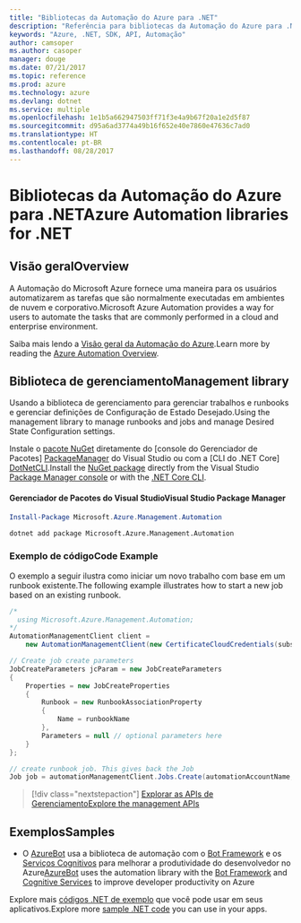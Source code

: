 ```yaml
---
title: "Bibliotecas da Automação do Azure para .NET"
description: "Referência para bibliotecas da Automação do Azure para .NET"
keywords: "Azure, .NET, SDK, API, Automação"
author: camsoper
ms.author: casoper
manager: douge
ms.date: 07/21/2017
ms.topic: reference
ms.prod: azure
ms.technology: azure
ms.devlang: dotnet
ms.service: multiple
ms.openlocfilehash: 1e1b5a662947503ff71f3e4a9b67f20a1e2d5f87
ms.sourcegitcommit: d95a6ad3774a49b16f652e40e7860e47636c7ad0
ms.translationtype: HT
ms.contentlocale: pt-BR
ms.lasthandoff: 08/28/2017
---
```

# <a name="azure-automation-libraries-for-net"></a><span data-ttu-id="06070-104">Bibliotecas da Automação do Azure para .NET</span><span class="sxs-lookup"><span data-stu-id="06070-104">Azure Automation libraries for .NET</span></span>

## <a name="overview"></a><span data-ttu-id="06070-105">Visão geral</span><span class="sxs-lookup"><span data-stu-id="06070-105">Overview</span></span>

<span data-ttu-id="06070-106">A Automação do Microsoft Azure fornece uma maneira para os usuários automatizarem as tarefas que são normalmente executadas em ambientes de nuvem e corporativo.</span><span class="sxs-lookup"><span data-stu-id="06070-106">Microsoft Azure Automation provides a way for users to automate the tasks that are commonly performed in a cloud and enterprise environment.</span></span> 

<span data-ttu-id="06070-107">Saiba mais lendo a [Visão geral da Automação do Azure](/azure/automation/automation-intro).</span><span class="sxs-lookup"><span data-stu-id="06070-107">Learn more by reading the [Azure Automation Overview](/azure/automation/automation-intro).</span></span>

## <a name="management-library"></a><span data-ttu-id="06070-108">Biblioteca de gerenciamento</span><span class="sxs-lookup"><span data-stu-id="06070-108">Management library</span></span>

<span data-ttu-id="06070-109">Usando a biblioteca de gerenciamento para gerenciar trabalhos e runbooks e gerenciar definições de Configuração de Estado Desejado.</span><span class="sxs-lookup"><span data-stu-id="06070-109">Using the management library to manage runbooks and jobs and manage Desired State Configuration settings.</span></span>

<span data-ttu-id="06070-110">Instale o [pacote NuGet](https://www.nuget.org/packages/Microsoft.Azure.Management.Automation) diretamente do [console do Gerenciador de Pacotes] [ PackageManager] do Visual Studio ou com a [CLI do .NET Core] [DotNetCLI].</span><span class="sxs-lookup"><span data-stu-id="06070-110">Install the [NuGet package](https://www.nuget.org/packages/Microsoft.Azure.Management.Automation) directly from the Visual Studio [Package Manager console][PackageManager] or with the [.NET Core CLI][DotNetCLI].</span></span>

#### <a name="visual-studio-package-manager"></a><span data-ttu-id="06070-111">Gerenciador de Pacotes do Visual Studio</span><span class="sxs-lookup"><span data-stu-id="06070-111">Visual Studio Package Manager</span></span>

```powershell
Install-Package Microsoft.Azure.Management.Automation
```

```bash
dotnet add package Microsoft.Azure.Management.Automation
```

### <a name="code-example"></a><span data-ttu-id="06070-112">Exemplo de código</span><span class="sxs-lookup"><span data-stu-id="06070-112">Code Example</span></span>

<span data-ttu-id="06070-113">O exemplo a seguir ilustra como iniciar um novo trabalho com base em um runbook existente.</span><span class="sxs-lookup"><span data-stu-id="06070-113">The following example illustrates how to start a new job based on an existing runbook.</span></span>

```csharp
/*
  using Microsoft.Azure.Management.Automation;
*/
AutomationManagementClient client =
    new AutomationManagementClient(new CertificateCloudCredentials(subscriptionId, cert));

// Create job create parameters
JobCreateParameters jcParam = new JobCreateParameters
{
    Properties = new JobCreateProperties
    {
        Runbook = new RunbookAssociationProperty
        {
            Name = runbookName
        },
        Parameters = null // optional parameters here
    }
};

// create runbook job. This gives back the Job
Job job = automationManagementClient.Jobs.Create(automationAccountName, jcParam).Job;
```

> [!div class="nextstepaction"]
> [<span data-ttu-id="06070-114">Explorar as APIs de Gerenciamento</span><span class="sxs-lookup"><span data-stu-id="06070-114">Explore the management APIs</span></span>](/dotnet/api/overview/azure/automation/management)

## <a name="samples"></a><span data-ttu-id="06070-115">Exemplos</span><span class="sxs-lookup"><span data-stu-id="06070-115">Samples</span></span>

* <span data-ttu-id="06070-116">O [AzureBot](https://github.com/Microsoft/AzureBot) usa a biblioteca de automação com o [Bot Framework](https://docs.microsoft.com/bot-framework/) e os [Serviços Cognitivos](/cognitive-services) para melhorar a produtividade do desenvolvedor no Azure</span><span class="sxs-lookup"><span data-stu-id="06070-116">[AzureBot](https://github.com/Microsoft/AzureBot) uses the automation library with the [Bot Framework](https://docs.microsoft.com/bot-framework/) and [Cognitive Services](/cognitive-services) to improve developer productivity on Azure</span></span>

<span data-ttu-id="06070-117">Explore mais [códigos .NET de exemplo](https://azure.microsoft.com/resources/samples/?platform=dotnet) que você pode usar em seus aplicativos.</span><span class="sxs-lookup"><span data-stu-id="06070-117">Explore more [sample .NET code](https://azure.microsoft.com/resources/samples/?platform=dotnet) you can use in your apps.</span></span>

[PackageManager]: https://docs.microsoft.com/nuget/tools/package-manager-console
[DotNetCLI]: https://docs.microsoft.com/dotnet/core/tools/dotnet-add-package
